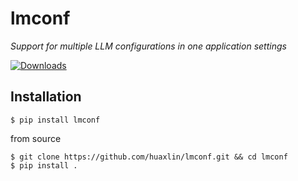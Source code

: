 # lmconf

_Support for multiple LLM configurations in one application settings_

[![Downloads](https://static.pepy.tech/badge/lmconf)](https://pepy.tech/project/lmconf)

## Installation

```shell
$ pip install lmconf
```

from source

```shell
$ git clone https://github.com/huaxlin/lmconf.git && cd lmconf
$ pip install .
```
